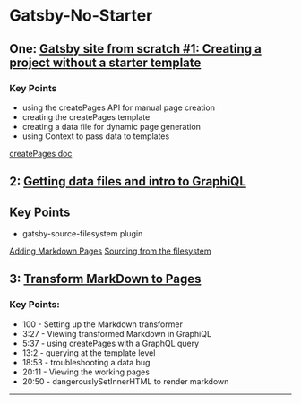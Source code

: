 # Gatsby-No-Starter

## One: [Gatsby site from scratch #1: Creating a project without a starter template](https://www.youtube.com/watch?v=44g61Bx1Ug8&list=PLmZPx_9ZF_sD01cudvw8KptggcOX-vM7U&index=2&t=121s)

### Key Points
- using the createPages API for manual page creation
- creating the createPages template
- creating a data file for dynamic page generation
- using Context to pass data to templates

[createPages doc](https://www.gatsbyjs.com/docs/node-ap...)

## 2: [Getting data files and intro to GraphiQL](https://www.youtube.com/watch?v=s2WT2evDX0k)

## Key Points
- gatsby-source-filesystem plugin

[Adding Markdown Pages](https://www.gatsbyjs.com/docs/how-to/routing/adding-markdown-pages/)
[Sourcing from the filesystem](https://www.gatsbyjs.com/docs/how-to/sourcing-data/sourcing-from-the-filesystem/)

## 3: [Transform MarkDown to Pages](https://www.youtube.com/watch?v=oEYTS4ubQ3Q)

### Key Points:

- 100 - Setting up the Markdown transformer
- 3:27 - Viewing transformed Markdown in GraphiQL
- 5:37 - using createPages with a GraphQL query
- 13:2 - querying at the template level
- 18:53 - troubleshooting a data bug
- 20:11 - Viewing the working pages
- 20:50 - dangerouslySetInnerHTML to render markdown

____________________________________________________